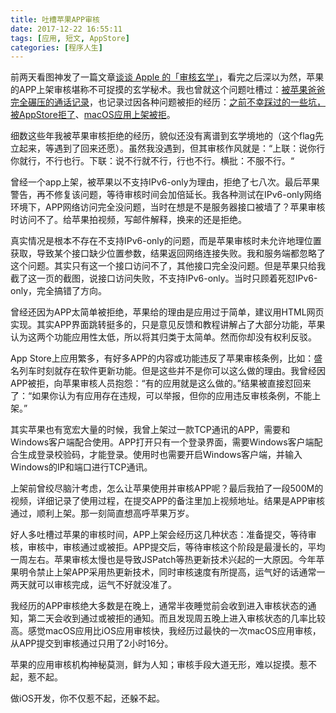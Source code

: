 ```yaml
---
title: 吐槽苹果APP审核
date: 2017-12-22 16:55:11
tags: [应用, 短文, AppStore]
categories: [程序人生]
---
```


前两天看图神发了一篇文章[谈谈 Apple 的「审核玄学」](https://imtx.me/archives/2399.html)，看完之后深以为然，苹果的APP上架审核堪称不可捉摸的玄学秘术。我也曾就这个问题吐槽过：[被苹果爸爸完全碾压的通话记录](http://markmiao.com/2017/08/12/talkingtoapple/)，也记录过因各种问题被拒的经历：[之前不幸踩过的一些坑，被AppStore拒了](http://markmiao.com/2016/11/10/%E6%8F%90%E4%BA%A4%E5%BA%94%E7%94%A8%E5%88%B0AppStore%E5%87%86%E5%A4%87%E5%B7%A5%E4%BD%9C/#%E4%B9%8B%E5%89%8D%E4%B8%8D%E5%B9%B8%E8%B8%A9%E8%BF%87%E7%9A%84%E4%B8%80%E4%BA%9B%E5%9D%91%EF%BC%8C%E8%A2%ABAppStore%E6%8B%92%E4%BA%86)、[macOS应用上架被拒](http://markmiao.com/2017/07/27/macosapprejected/)。

<!-- more -->

细数这些年我被苹果审核拒绝的经历，貌似还没有离谱到玄学境地的（这个flag先立起来，等遇到了回来还愿）。虽然我没遇到，但其审核作风就是：“上联：说你行你就行，不行也行。下联：说不行就不行，行也不行。横批：不服不行。“

曾经一个app上架，被苹果以不支持IPv6-only为理由，拒绝了七八次。最后苹果警告，再不修复该问题，等待审核时间会加倍延长。我各种测试在IPv6-only网络环境下，APP网络访问完全没问题，当时在想是不是服务器接口被墙了？苹果审核时访问不了。给苹果拍视频，写邮件解释，换来的还是拒绝。

真实情况是根本不存在不支持IPv6-only的问题，而是苹果审核时未允许地理位置获取，导致某个接口缺少位置参数，结果返回网络连接失败。我和服务端都忽略了这个问题。其实只有这一个接口访问不了，其他接口完全没问题。但是苹果只给我截了这一页的截图，说接口访问失败，不支持IPv6-only。当时只顾着死怼IPv6-only，完全搞错了方向。

曾经还因为APP太简单被拒绝，苹果给的理由是应用过于简单，建议用HTML网页实现。其实APP界面跳转挺多的，只是意见反馈和教程讲解占了大部分功能，苹果认为这两个功能应用性太低，所以将其归类于太简单。然而你却没有权利反驳。

App Store上应用繁多，有好多APP的内容或功能违反了苹果审核条例，比如：盛名列车时刻就存在软件更新功能。但是这些并不是你可以这么做的理由。我曾经因APP被拒，向苹果审核人员抱怨：“有的应用就是这么做的。”结果被直接怼回来了：“如果你认为有应用存在违规，可以举报，但你的应用违反审核条例，不能上架。”

其实苹果也有宽宏大量的时候，我曾上架过一款TCP通讯的APP，需要和Windows客户端配合使用。APP打开只有一个登录界面，需要Windows客户端配合生成登录校验码，才能登录。使用时也需要开启Windows客户端，并输入Windows的IP和端口进行TCP通讯。

上架前曾绞尽脑汁考虑，怎么让苹果使用并审核APP呢？最后我拍了一段500M的视频，详细记录了使用过程，在提交APP的备注里加上视频地址。结果是APP审核通过，顺利上架。那一刻简直想高呼苹果万岁。

好人多吐槽过苹果的审核时间，APP上架会经历这几种状态：准备提交，等待审核，审核中，审核通过或被拒。APP提交后，等待审核这个阶段是最漫长的，平均一周左右。苹果审核太慢也是导致JSPatch等热更新技术兴起的一大原因。今年苹果明令禁止上架APP采用热更新技术，同时审核速度有所提高，运气好的话通常一两天就可以审核完成，运气不好就没准了。

我经历的APP审核绝大多数是在晚上，通常半夜睡觉前会收到进入审核状态的通知，第二天会收到通过或被拒的通知。而且发现周五晚上进入审核状态的几率比较高。感觉macOS应用比iOS应用审核快，我经历过最快的一次macOS应用审核，从APP提交到审核通过只用了2小时16分。

苹果的应用审核机构神秘莫测，鲜为人知；审核手段大道无形，难以捉摸。惹不起，惹不起。

做iOS开发，你不仅惹不起，还躲不起。


